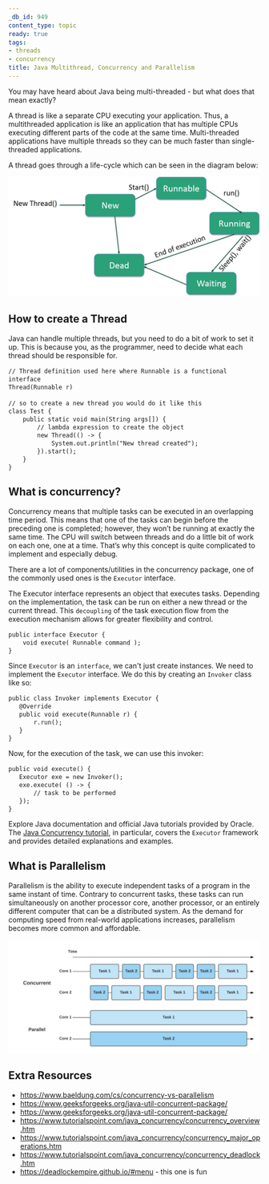 ```yaml
---
_db_id: 949
content_type: topic
ready: true
tags:
- threads
- concurrency
title: Java Multithread, Concurrency and Parallelism
---
```


You may have heard about Java being multi-threaded - but what does that mean exactly?

A thread is like a separate CPU executing your application. Thus, a multithreaded application is like an application that has multiple CPUs executing different parts of the code at the same time. Multi-threaded applications have multiple threads so they can be much faster than single-threaded applications.

A thread goes through a life-cycle which can be seen in the diagram below:

![thread-life-cycle](Thread_Life_Cycle.jpg)

## How to create a Thread

Java can handle multiple threads, but you need to do a bit of work to set it up. This is because you, as the programmer, need to decide what each thread should be responsible for.

```
// Thread definition used here where Runnable is a functional interface
Thread(Runnable r)

// so to create a new thread you would do it like this
class Test {
    public static void main(String args[]) {
        // lambda expression to create the object
        new Thread(() -> {
            System.out.println("New thread created");
        }).start();
    }
}

```

## What is concurrency?

Concurrency means that multiple tasks can be executed in an overlapping time period. This means that one of the tasks can begin before the preceding one is completed; however, they won’t be running at exactly the same time. The CPU will switch between threads and do a little bit of work on each one, one at a time. That’s why this concept is quite complicated to implement and especially debug.

There are a lot of components/utilities in the concurrency package, one of the commonly used ones is the `Executor` interface.

The Executor interface represents an object that executes tasks. Depending on the implementation, the task can be run on either a new thread or the current thread. This `decoupling` of the task execution flow from the execution mechanism allows for greater flexibility and control.

```
public interface Executor {
    void execute( Runnable command );
}
```

Since `Executor` is an `interface`, we can't just create instances. We need to implement the `Executor` interface. We do this by creating an `Invoker` class like so:

```
public class Invoker implements Executor {
   @Override
   public void execute(Runnable r) {
       r.run();
   }
}
```

Now, for the execution of the task, we can use this invoker:

```
public void execute() {
   Executor exe = new Invoker();
   exe.execute( () -> {
       // task to be performed
   });
}
```

Explore Java documentation and official Java tutorials provided by Oracle. The [Java Concurrency tutorial](https://docs.oracle.com/javase/tutorial/essential/concurrency/), in particular, covers the `Executor` framework and provides detailed explanations and examples.

## What is Parallelism

Parallelism is the ability to execute independent tasks of a program in the same instant of time. Contrary to concurrent tasks, these tasks can run simultaneously on another processor core, another processor, or an entirely different computer that can be a distributed system. As the demand for computing speed from real-world applications increases, parallelism becomes more common and affordable.

![concurnecy-vs-parallelism](con-vs-par.webp)

## Extra Resources

- https://www.baeldung.com/cs/concurrency-vs-parallelism
- https://www.geeksforgeeks.org/java-util-concurrent-package/
- https://www.geeksforgeeks.org/java-util-concurrent-package/
- https://www.tutorialspoint.com/java_concurrency/concurrency_overview.htm
- https://www.tutorialspoint.com/java_concurrency/concurrency_major_operations.htm
- https://www.tutorialspoint.com/java_concurrency/concurrency_deadlock.htm
- https://deadlockempire.github.io/#menu - this one is fun